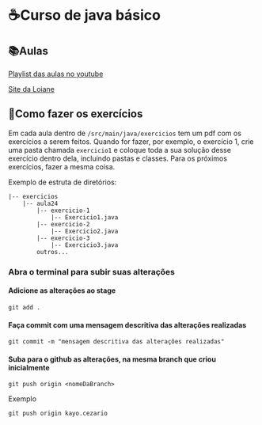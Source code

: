 # ☕Curso de java básico

## 📚Aulas
<a href="https://www.youtube.com/watch?v=LnORjqZUMIQ&list=PLGxZ4Rq3BOBq0KXHsp5J3PxyFaBIXVs3r">Playlist das aulas no youtube</a>

<a href="https://loiane.training/curso/java-basico">Site da Loiane</a>

## 📝Como fazer os exercícios

Em cada aula dentro de ```/src/main/java/exercicios``` tem um pdf com os exercícios a serem feitos. Quando for fazer, por exemplo, o exercício 1, crie uma pasta chamada ```exercicio1``` e coloque toda a sua solução desse exercício dentro dela, incluindo pastas e classes. Para os próximos exercícios, fazer a mesma coisa.

Exemplo de estruta de diretórios:
```
|-- exercicios
    |-- aula24
        |-- exercicio-1
            |-- Exercicio1.java
        |-- exercicio-2
            |-- Exercicio2.java
        |-- exercicio-3
            |-- Exercicio3.java
        outros...
```

### Abra o terminal para subir suas alterações
#### Adicione as alterações ao stage
```
git add .
```

#### Faça commit com uma mensagem descritiva das alterações realizadas
```
git commit -m "mensagem descritiva das alterações realizadas"
```

#### Suba para o github as alterações, na mesma branch que criou inicialmente
```
git push origin <nomeDaBranch>
```

Exemplo
```
git push origin kayo.cezario
```
